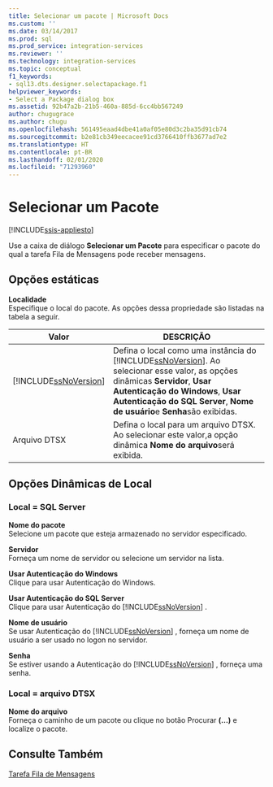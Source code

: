 ```yaml
---
title: Selecionar um pacote | Microsoft Docs
ms.custom: ''
ms.date: 03/14/2017
ms.prod: sql
ms.prod_service: integration-services
ms.reviewer: ''
ms.technology: integration-services
ms.topic: conceptual
f1_keywords:
- sql13.dts.designer.selectapackage.f1
helpviewer_keywords:
- Select a Package dialog box
ms.assetid: 92b47a2b-21b5-460a-885d-6cc4bb567249
author: chugugrace
ms.author: chugu
ms.openlocfilehash: 561495eaad4dbe41a0af05e80d3c2ba35d91cb74
ms.sourcegitcommit: b2e81cb349eecacee91cd3766410ffb3677ad7e2
ms.translationtype: HT
ms.contentlocale: pt-BR
ms.lasthandoff: 02/01/2020
ms.locfileid: "71293960"
---
```

# <a name="select-a-package"></a>Selecionar um Pacote

[!INCLUDE[ssis-appliesto](../../includes/ssis-appliesto-ssvrpluslinux-asdb-asdw-xxx.md)]


  Use a caixa de diálogo **Selecionar um Pacote** para especificar o pacote do qual a tarefa Fila de Mensagens pode receber mensagens.  
  
## <a name="static-options"></a>Opções estáticas  
 **Localidade**  
 Especifique o local do pacote. As opções dessa propriedade são listadas na tabela a seguir.  
  
|Valor|DESCRIÇÃO|  
|-----------|-----------------|  
|[!INCLUDE[ssNoVersion](../../includes/ssnoversion-md.md)]|Defina o local como uma instância do [!INCLUDE[ssNoVersion](../../includes/ssnoversion-md.md)]. Ao selecionar esse valor, as opções dinâmicas **Servidor**, **Usar Autenticação do Windows**, **Usar Autenticação do SQL Server**, **Nome de usuário**e **Senha**são exibidas.|  
|Arquivo DTSX|Defina o local para um arquivo DTSX. Ao selecionar este valor,a opção dinâmica **Nome do arquivo**será exibida.|  
  
## <a name="location-dynamic-options"></a>Opções Dinâmicas de Local  
  
### <a name="location--sql-server"></a>Local = SQL Server  
 **Nome do pacote**  
 Selecione um pacote que esteja armazenado no servidor especificado.  
  
 **Servidor**  
 Forneça um nome de servidor ou selecione um servidor na lista.  
  
 **Usar Autenticação do Windows**  
 Clique para usar Autenticação do Windows.  
  
 **Usar Autenticação do SQL Server**  
 Clique para usar Autenticação do [!INCLUDE[ssNoVersion](../../includes/ssnoversion-md.md)] .  
  
 **Nome de usuário**  
 Se usar Autenticação do [!INCLUDE[ssNoVersion](../../includes/ssnoversion-md.md)] , forneça um nome de usuário a ser usado no logon no servidor.  
  
 **Senha**  
 Se estiver usando a Autenticação do [!INCLUDE[ssNoVersion](../../includes/ssnoversion-md.md)] , forneça uma senha.  
  
### <a name="location--dtsx-file"></a>Local = arquivo DTSX  
 **Nome do arquivo**  
 Forneça o caminho de um pacote ou clique no botão Procurar **(…)** e localize o pacote.  
  
## <a name="see-also"></a>Consulte Também  
 [Tarefa Fila de Mensagens](../../integration-services/control-flow/message-queue-task.md)  
  
  
